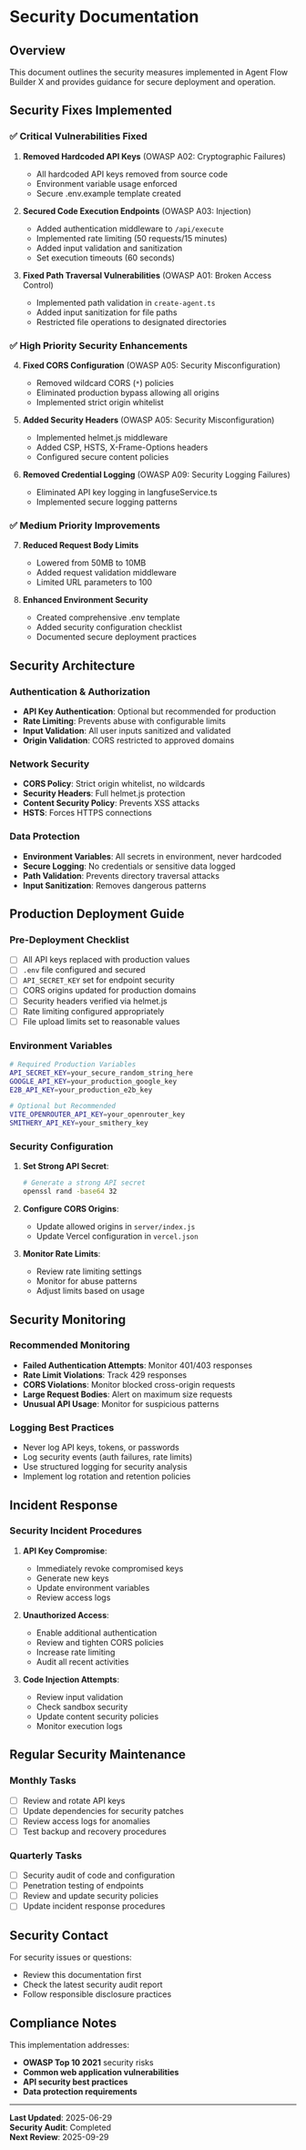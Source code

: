 # Security Documentation

## Overview

This document outlines the security measures implemented in Agent Flow Builder X and provides guidance for secure deployment and operation.

## Security Fixes Implemented

### ✅ Critical Vulnerabilities Fixed

1. **Removed Hardcoded API Keys** (OWASP A02: Cryptographic Failures)
   - All hardcoded API keys removed from source code
   - Environment variable usage enforced
   - Secure .env.example template created

2. **Secured Code Execution Endpoints** (OWASP A03: Injection)
   - Added authentication middleware to `/api/execute`
   - Implemented rate limiting (50 requests/15 minutes)
   - Added input validation and sanitization
   - Set execution timeouts (60 seconds)

3. **Fixed Path Traversal Vulnerabilities** (OWASP A01: Broken Access Control)
   - Implemented path validation in `create-agent.ts`
   - Added input sanitization for file paths
   - Restricted file operations to designated directories

### ✅ High Priority Security Enhancements

4. **Fixed CORS Configuration** (OWASP A05: Security Misconfiguration)
   - Removed wildcard CORS (`*`) policies
   - Eliminated production bypass allowing all origins
   - Implemented strict origin whitelist

5. **Added Security Headers** (OWASP A05: Security Misconfiguration)
   - Implemented helmet.js middleware
   - Added CSP, HSTS, X-Frame-Options headers
   - Configured secure content policies

6. **Removed Credential Logging** (OWASP A09: Security Logging Failures)
   - Eliminated API key logging in langfuseService.ts
   - Implemented secure logging patterns

### ✅ Medium Priority Improvements

7. **Reduced Request Body Limits**
   - Lowered from 50MB to 10MB
   - Added request validation middleware
   - Limited URL parameters to 100

8. **Enhanced Environment Security**
   - Created comprehensive .env template
   - Added security configuration checklist
   - Documented secure deployment practices

## Security Architecture

### Authentication & Authorization

- **API Key Authentication**: Optional but recommended for production
- **Rate Limiting**: Prevents abuse with configurable limits
- **Input Validation**: All user inputs sanitized and validated
- **Origin Validation**: CORS restricted to approved domains

### Network Security

- **CORS Policy**: Strict origin whitelist, no wildcards
- **Security Headers**: Full helmet.js protection
- **Content Security Policy**: Prevents XSS attacks
- **HSTS**: Forces HTTPS connections

### Data Protection

- **Environment Variables**: All secrets in environment, never hardcoded
- **Secure Logging**: No credentials or sensitive data logged
- **Path Validation**: Prevents directory traversal attacks
- **Input Sanitization**: Removes dangerous patterns

## Production Deployment Guide

### Pre-Deployment Checklist

- [ ] All API keys replaced with production values
- [ ] `.env` file configured and secured
- [ ] `API_SECRET_KEY` set for endpoint security
- [ ] CORS origins updated for production domains
- [ ] Security headers verified via helmet.js
- [ ] Rate limiting configured appropriately
- [ ] File upload limits set to reasonable values

### Environment Variables

```bash
# Required Production Variables
API_SECRET_KEY=your_secure_random_string_here
GOOGLE_API_KEY=your_production_google_key
E2B_API_KEY=your_production_e2b_key

# Optional but Recommended
VITE_OPENROUTER_API_KEY=your_openrouter_key
SMITHERY_API_KEY=your_smithery_key
```

### Security Configuration

1. **Set Strong API Secret**:
   ```bash
   # Generate a strong API secret
   openssl rand -base64 32
   ```

2. **Configure CORS Origins**:
   - Update allowed origins in `server/index.js`
   - Update Vercel configuration in `vercel.json`

3. **Monitor Rate Limits**:
   - Review rate limiting settings
   - Monitor for abuse patterns
   - Adjust limits based on usage

## Security Monitoring

### Recommended Monitoring

- **Failed Authentication Attempts**: Monitor 401/403 responses
- **Rate Limit Violations**: Track 429 responses
- **CORS Violations**: Monitor blocked cross-origin requests
- **Large Request Bodies**: Alert on maximum size requests
- **Unusual API Usage**: Monitor for suspicious patterns

### Logging Best Practices

- Never log API keys, tokens, or passwords
- Log security events (auth failures, rate limits)
- Use structured logging for security analysis
- Implement log rotation and retention policies

## Incident Response

### Security Incident Procedures

1. **API Key Compromise**:
   - Immediately revoke compromised keys
   - Generate new keys
   - Update environment variables
   - Review access logs

2. **Unauthorized Access**:
   - Enable additional authentication
   - Review and tighten CORS policies
   - Increase rate limiting
   - Audit all recent activities

3. **Code Injection Attempts**:
   - Review input validation
   - Check sandbox security
   - Update content security policies
   - Monitor execution logs

## Regular Security Maintenance

### Monthly Tasks

- [ ] Review and rotate API keys
- [ ] Update dependencies for security patches
- [ ] Review access logs for anomalies
- [ ] Test backup and recovery procedures

### Quarterly Tasks

- [ ] Security audit of code and configuration
- [ ] Penetration testing of endpoints
- [ ] Review and update security policies
- [ ] Update incident response procedures

## Security Contact

For security issues or questions:
- Review this documentation first
- Check the latest security audit report
- Follow responsible disclosure practices

## Compliance Notes

This implementation addresses:
- **OWASP Top 10 2021** security risks
- **Common web application vulnerabilities**
- **API security best practices**
- **Data protection requirements**

---

**Last Updated**: 2025-06-29  
**Security Audit**: Completed  
**Next Review**: 2025-09-29